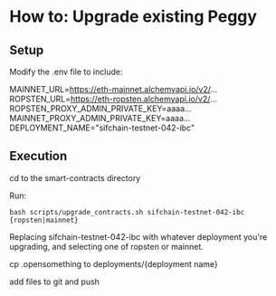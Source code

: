# How to: Upgrade existing Peggy

## Setup

Modify the .env file to include:

MAINNET_URL=https://eth-mainnet.alchemyapi.io/v2/...  
ROPSTEN_URL=https://eth-ropsten.alchemyapi.io/v2/...  
ROPSTEN_PROXY_ADMIN_PRIVATE_KEY=aaaa...  
MAINNET_PROXY_ADMIN_PRIVATE_KEY=aaaa...  
DEPLOYMENT_NAME="sifchain-testnet-042-ibc"  

## Execution

cd to the smart-contracts directory

Run:

    bash scripts/upgrade_contracts.sh sifchain-testnet-042-ibc {ropsten|mainnet}

Replacing sifchain-testnet-042-ibc with whatever deployment you're upgrading, and selecting one of ropsten or mainnet.

cp .opensomething to deployments/{deployment name}

add files to git and push


